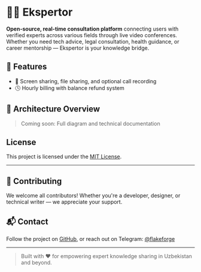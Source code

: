 # 👩‍🏫 Ekspertor

**Open-source, real-time consultation platform** connecting users with verified experts across various fields through live video conferences. 
Whether you need tech advice, legal consultation, health guidance, or career mentorship — Ekspertor is your knowledge bridge.

## 🚀 Features

- 📂 Screen sharing, file sharing, and optional call recording
- 🕓 Hourly billing with balance refund system

## 🧩 Architecture Overview

> Coming soon: Full diagram and technical documentation

## License

This project is licensed under the [MIT License](./LICENSE).

---

## 🤝 Contributing

We welcome all contributors!
Whether you're a developer, designer, or technical writer — we appreciate your support.

## 📬 Contact

Follow the project on [GitHub](https://github.com/flakeforge/ekspertor), or reach out on Telegram: [@flakeforge](https://t.me/flakeforge)

---

> Built with ❤️ for empowering expert knowledge sharing in Uzbekistan and beyond.
